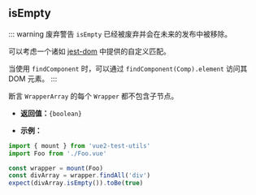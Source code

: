 ## isEmpty

::: warning 废弃警告
`isEmpty` 已经被废弃并会在未来的发布中被移除。

可以考虑一个诸如 [jest-dom](https://github.com/testing-library/jest-dom#tobeempty) 中提供的自定义匹配。

当使用 `findComponent` 时，可以通过 `findComponent(Comp).element` 访问其 DOM 元素。
:::

断言 `WrapperArray` 的每个 `Wrapper` 都不包含子节点。

- **返回值：**`{boolean}`

- **示例：**

```js
import { mount } from 'vue2-test-utils'
import Foo from './Foo.vue'

const wrapper = mount(Foo)
const divArray = wrapper.findAll('div')
expect(divArray.isEmpty()).toBe(true)
```
